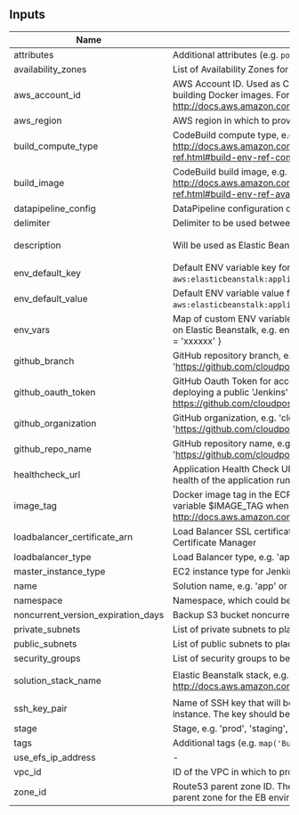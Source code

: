 ## Inputs

| Name | Description | Type | Default | Required |
|------|-------------|:----:|:-----:|:-----:|
| attributes | Additional attributes (e.g. `policy` or `role`) | list | `<list>` | no |
| availability_zones | List of Availability Zones for EFS | list | - | yes |
| aws_account_id | AWS Account ID. Used as CodeBuild ENV variable $AWS_ACCOUNT_ID when building Docker images. For more info: http://docs.aws.amazon.com/codebuild/latest/userguide/sample-docker.html | string | - | yes |
| aws_region | AWS region in which to provision the AWS resources | string | `us-west-2` | no |
| build_compute_type | CodeBuild compute type, e.g. 'BUILD_GENERAL1_SMALL'. For more info: http://docs.aws.amazon.com/codebuild/latest/userguide/build-env-ref.html#build-env-ref-compute-types | string | `BUILD_GENERAL1_SMALL` | no |
| build_image | CodeBuild build image, e.g. 'aws/codebuild/docker:1.12.1'. For more info: http://docs.aws.amazon.com/codebuild/latest/userguide/build-env-ref.html#build-env-ref-available | string | `aws/codebuild/docker:1.12.1` | no |
| datapipeline_config | DataPipeline configuration options | map | `<map>` | no |
| delimiter | Delimiter to be used between `name`, `namespace`, `stage`, etc. | string | `-` | no |
| description | Will be used as Elastic Beanstalk application description | string | `Jenkins server as Docker container running on Elastic Benastalk` | no |
| env_default_key | Default ENV variable key for Elastic Beanstalk `aws:elasticbeanstalk:application:environment` setting | string | `DEFAULT_ENV_%d` | no |
| env_default_value | Default ENV variable value for Elastic Beanstalk `aws:elasticbeanstalk:application:environment` setting | string | `UNSET` | no |
| env_vars | Map of custom ENV variables to be provided to the Jenkins application running on Elastic Beanstalk, e.g. env_vars = { JENKINS_USER = 'admin' JENKINS_PASS = 'xxxxxx' } | map | `<map>` | no |
| github_branch | GitHub repository branch, e.g. 'master'. By default, this module will deploy 'https://github.com/cloudposse/jenkins' master branch | string | `master` | no |
| github_oauth_token | GitHub Oauth Token for accessing private repositories. Leave it empty when deploying a public 'Jenkins' repository, e.g. https://github.com/cloudposse/jenkins | string | `` | no |
| github_organization | GitHub organization, e.g. 'cloudposse'. By default, this module will deploy 'https://github.com/cloudposse/jenkins' repository | string | `cloudposse` | no |
| github_repo_name | GitHub repository name, e.g. 'jenkins'. By default, this module will deploy 'https://github.com/cloudposse/jenkins' repository | string | `jenkins` | no |
| healthcheck_url | Application Health Check URL. Elastic Beanstalk will call this URL to check the health of the application running on EC2 instances | string | `/login` | no |
| image_tag | Docker image tag in the ECR repository, e.g. 'latest'. Used as CodeBuild ENV variable $IMAGE_TAG when building Docker images. For more info: http://docs.aws.amazon.com/codebuild/latest/userguide/sample-docker.html | string | `latest` | no |
| loadbalancer_certificate_arn | Load Balancer SSL certificate ARN. The certificate must be present in AWS Certificate Manager | string | - | yes |
| loadbalancer_type | Load Balancer type, e.g. 'application' or 'classic' | string | `application` | no |
| master_instance_type | EC2 instance type for Jenkins master, e.g. 't2.medium' | string | `t2.medium` | no |
| name | Solution name, e.g. 'app' or 'jenkins' | string | `jenkins` | no |
| namespace | Namespace, which could be your organization name, e.g. 'cp' or 'cloudposse' | string | - | yes |
| noncurrent_version_expiration_days | Backup S3 bucket noncurrent version expiration days | string | `35` | no |
| private_subnets | List of private subnets to place EC2 instances and EFS | list | - | yes |
| public_subnets | List of public subnets to place Elastic Load Balancer | list | - | yes |
| security_groups | List of security groups to be allowed to connect to the EC2 instances | list | `<list>` | no |
| solution_stack_name | Elastic Beanstalk stack, e.g. Docker, Go, Node, Java, IIS. For more info: http://docs.aws.amazon.com/elasticbeanstalk/latest/dg/concepts.platforms.html | string | `64bit Amazon Linux 2017.09 v2.8.4 running Docker 17.09.1-ce` | no |
| ssh_key_pair | Name of SSH key that will be deployed on Elastic Beanstalk and DataPipeline instance. The key should be present in AWS | string | `` | no |
| stage | Stage, e.g. 'prod', 'staging', 'dev', or 'test' | string | - | yes |
| tags | Additional tags (e.g. `map('BusinessUnit`,`XYZ`) | map | `<map>` | no |
| use_efs_ip_address | - | string | `false` | no |
| vpc_id | ID of the VPC in which to provision the AWS resources | string | - | yes |
| zone_id | Route53 parent zone ID. The module will create sub-domain DNS records in the parent zone for the EB environment and EFS | string | - | yes |

